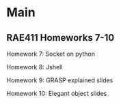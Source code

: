 # Main
RAE411 Homeworks 7-10
-

Homework 7: Socket on python

Homework 8: Jshell

Homework 9: GRASP explained slides

Homework 10: Elegant object slides
